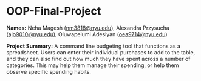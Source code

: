 # OOP-Final-Project

**Names:**
Neha Magesh (nm3818@nyu.edu), Alexandra Przysucha (ajp9010@nyu.edu), Oluwapelumi Adesiyan (oea9714@nyu.edu)

**Project Summary:** A command line budgeting tool that functions as a spreadsheet. Users can enter their individual purchases to add to the table, and they can also find out how much they have spent across a number of categories. This may help them manage their spending, or help them observe specific spending habits.

